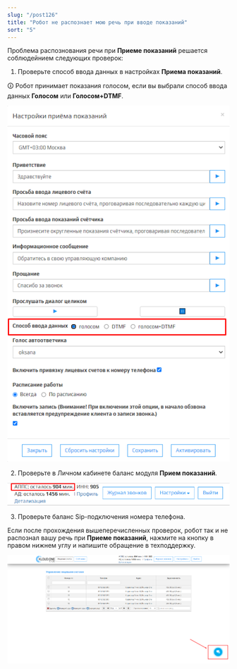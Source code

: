 ```yaml
---
slug: "/post126"
title: "Робот не распознает мою речь при вводе показаний"
sort: "5"
---
```


Проблема распознования речи при **Приеме показаний** решается соблюдейнием следующих проверок:

1. Проверьте способ ввода данных в настройках **Приема показаний**.

🛈 Робот принимает показания голосом, если вы выбрали способ ввода данных **Голосом** или **Голосом+DTMF**.

![Картинка](./images/butt_dont_recognize_my_speech_1.png)

2. Проверьте в Личном кабинете баланс модуля **Прием показаний**.

![Картинка](./images/butt_dont_recognize_my_speech_2.png)

3. Проверьте баланс Sip-подключения номера телефона.

Если после прохождения вышеперечисленных проверок, робот так и не распознал вашу речь при **Приеме показаний**, нажмите на кнопку  в правом нижнем углу и напишите обращение в техподдержку.

![Картинка](./images/butt_not_ok.png)